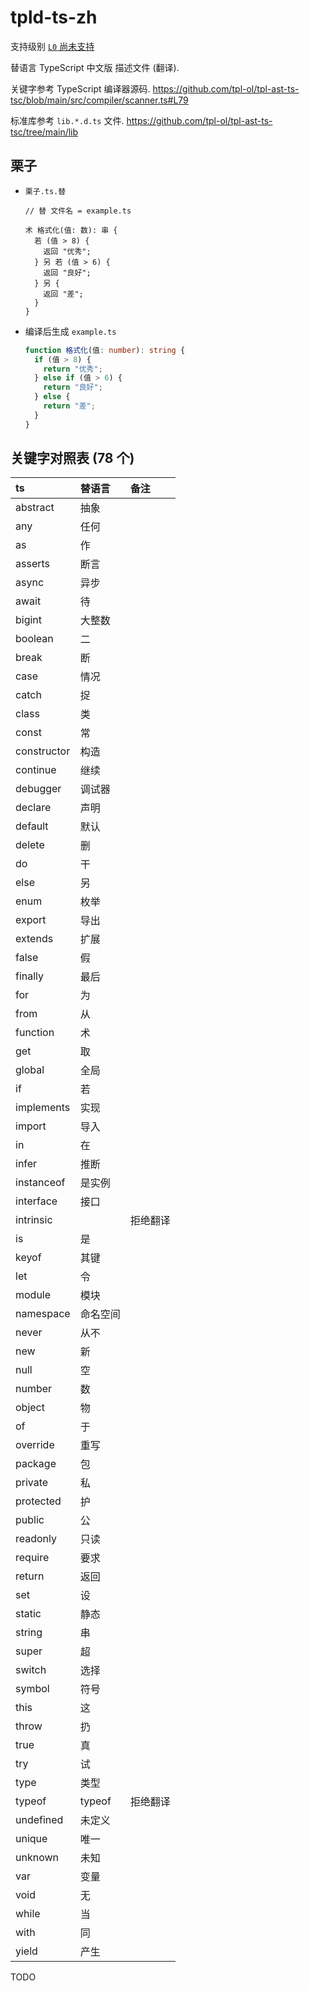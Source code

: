# tpld-ts-zh

支持级别 [`L0` 尚未支持](../../doc/level.md)

替语言 TypeScript 中文版 描述文件 (翻译).

关键字参考 TypeScript 编译器源码.
<https://github.com/tpl-ol/tpl-ast-ts-tsc/blob/main/src/compiler/scanner.ts#L79>

标准库参考 `lib.*.d.ts` 文件.
<https://github.com/tpl-ol/tpl-ast-ts-tsc/tree/main/lib>


## 栗子

+ `栗子.ts.替`

  ```
  // 替 文件名 = example.ts

  术 格式化(值: 数): 串 {
    若 (值 > 8) {
      返回 "优秀";
    } 另 若 (值 > 6) {
      返回 "良好";
    } 另 {
      返回 "差";
    }
  }
  ```

+ 编译后生成 `example.ts`

  ```ts
  function 格式化(值: number): string {
    if (值 > 8) {
      return "优秀";
    } else if (值 > 6) {
      return "良好";
    } else {
      return "差";
    }
  }
  ```


## 关键字对照表 (78 个)

| ts | 替语言 | 备注 |
| :- | :---- | :--- |
| abstract | 抽象 | |
| any | 任何 | |
| as | 作 | |
| asserts | 断言 | |
| async | 异步 | |
| await | 待 | |
| bigint | 大整数 | |
| boolean | 二 | |
| break | 断 | |
| case | 情况 | |
| catch | 捉 | |
| class | 类 | |
| const | 常 | |
| constructor | 构造 | |
| continue | 继续 | |
| debugger | 调试器 | |
| declare | 声明 | |
| default | 默认 | |
| delete | 删 | |
| do | 干 | |
| else | 另 | |
| enum | 枚举 | |
| export | 导出 | |
| extends | 扩展 | |
| false | 假 | |
| finally | 最后 | |
| for | 为 | |
| from | 从 | |
| function | 术 | |
| get | 取 | |
| global | 全局 | |
| if | 若 | |
| implements | 实现 | |
| import | 导入 | |
| in | 在 | |
| infer | 推断 | |
| instanceof | 是实例 | |
| interface | 接口 | |
| intrinsic | | 拒绝翻译 |
| is | 是 | |
| keyof | 其键 | |
| let | 令 | |
| module | 模块 | |
| namespace | 命名空间 | |
| never | 从不 | |
| new | 新 | |
| null | 空 | |
| number | 数 | |
| object | 物 | |
| of | 于 | |
| override | 重写 | |
| package | 包 | |
| private | 私 | |
| protected | 护 | |
| public | 公 | |
| readonly | 只读 | |
| require | 要求 | |
| return | 返回 | |
| set | 设 | |
| static | 静态 | |
| string | 串 | |
| super | 超 | |
| switch | 选择 | |
| symbol | 符号 | |
| this | 这 | |
| throw | 扔 | |
| true | 真 | |
| try | 试 | |
| type | 类型 | |
| typeof | typeof | 拒绝翻译 |
| undefined | 未定义 | |
| unique | 唯一 | |
| unknown | 未知 | |
| var | 变量 | |
| void | 无 | |
| while | 当 | |
| with | 同 | |
| yield | 产生 | |

TODO
